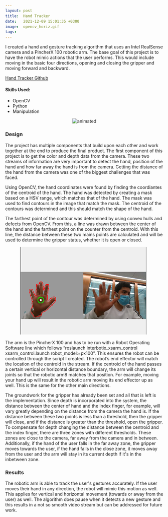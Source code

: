 ```yaml
---
layout: post
title:  Hand Tracker
date:   2021-12-09 15:01:35 +0300 
image:  opencv_horiz.gif
tags:   
---
```

I created a hand and gesture tracking algorithm that uses an Intel RealSense camera and a PincherX 100 robotic arm. The base goal of this project is to have the robot mimic actions that the user performs. This would include moving in the basic four directions, opening and closing the gripper and moving forward and backward.

[Hand Tracker Github](https://github.com/mmorales45/Intro-to-CV)

#### Skills Used:
* OpenCV
* Python
* Manipulation

<p align="center">
  <img src="/images/opencv_vert.gif" alt="animated" />
</p> 

### Design
The project has multiple components that build upon each other and work together at the end to produce the final product. The first component of this project is to get the color and depth data from the camera. These two streams of information are very important to detect the hand, position of the hand and how far away the hand is from the camera. Getting the distance of the hand from the camera was one of the biggest challenges that was faced.

Using OpenCV, the hand coordinates were found by finding the coordiantes of the centroid of the hand. The hand was detected by creating a mask based on a HSV range, which matches that of the hand. The mask was used to find contours in the image that match the mask. The centroid of the contours was determined and this should match the shape of the hand. 

The farthest point of the contour was determined by using convex hulls and defects from OpenCV. From this, a line was drawn between the center of the hand and the farthest point on the counter from the centroid. With this line, the distance between these two mains points are calculated and will be used to determine the gripper status, whether it is open or closed.

<p align="center">
  <img src="/images/cropped_cent.png" />
</p>

The arm is the PincherX 100 and has to be run with a Robot Operating Software line which follows “roslaunch interbotix_xsarm_control xsarm_control.launch robot_model:=px100”. This ensures the robot can be controlled through the script I created. The robot’s end effector will match the location of the centroid in the stream. If the centroid of the hand passes a certain vertical or horizontal distance boundary, the arm will change its joints so that the robotic arm8 matches that position. For example, moving your hand up will result in the robotic arm moving its end effector up as well. This is the same for the other main directions.


The groundwork for the gripper has already been set and all that is left is the implementation. Since depth is incorporated into the system, the distance between the center of hand and the index finger, for example, will vary greatly depending on the distance from the camera the hand is. If the distance between these two points is less than a threshold, then the gripper will close, and if the distance is greater than the threshold, open the gripper. To compensate for depth changing the distance between the centroid and the index finger, there are three zones with different thresholds. These zones are close to the camera, far away from the camera and in between. Additionally, if the hand of the user falls in the far away zone, the gripper moves towards the user, if the hand falls in the close zone, it moves away from the user and the arm will stay in its current depth if it's in the inbetween zone.

### Results
The robotic arm is able to track the user's gestures accurately. If the user moves their hand in any direction, the robot will mimic this motion as well. This applies for vertical and horizontal movement (towards or away from the user) as well. The algorithm does pause when it detects a new gesture and this results in a not so smooth video stream but can be addressed for future work.